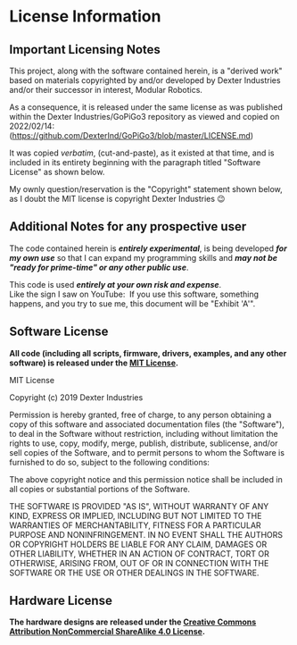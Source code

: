 License Information
===================

Important Licensing Notes
-------------------------
This project, along with the software contained herein, is a "derived work" based on materials copyrighted by
and/or developed by Dexter Industries and/or their successor in interest, Modular Robotics.

As a consequence, it is released under the same license as was published
within the Dexter Industries/GoPiGo3 repository as viewed and copied on 2022/02/14:&nbsp;
(https://github.com/DexterInd/GoPiGo3/blob/master/LICENSE.md)<br>

It was copied *verbatim*, (cut-and-paste), as it existed at that time, and is included in its entirety beginning with the paragraph titled "Software License" as shown below.

My ownly question/reservation is the "Copyright" statement shown below,
as I doubt the MIT license is copyright Dexter Industries :wink:

Additional Notes for any prospective user
-----------------------------------------
The code contained herein is ***entirely experimental***, is being developed ***for my own use*** so that I can expand my programming skills
and ***may not be "ready for prime-time" or any other public use***.

This code is used ***entirely at your own risk and expense***.<br>
Like the sign I saw on YouTube:&nbsp; If you use this software, something happens, and you try to sue me,
this document will be "Exhibit 'A'".

Software License
----------------

**All code (including all scripts, firmware, drivers, examples, and any other
software) is released under the [MIT License].**

[MIT License]: http://choosealicense.com/licenses/mit/

MIT License

Copyright (c) 2019 Dexter Industries

Permission is hereby granted, free of charge, to any person obtaining a copy
of this software and associated documentation files (the "Software"), to deal
in the Software without restriction, including without limitation the rights
to use, copy, modify, merge, publish, distribute, sublicense, and/or sell
copies of the Software, and to permit persons to whom the Software is
furnished to do so, subject to the following conditions:

The above copyright notice and this permission notice shall be included in all
copies or substantial portions of the Software.

THE SOFTWARE IS PROVIDED "AS IS", WITHOUT WARRANTY OF ANY KIND, EXPRESS OR
IMPLIED, INCLUDING BUT NOT LIMITED TO THE WARRANTIES OF MERCHANTABILITY,
FITNESS FOR A PARTICULAR PURPOSE AND NONINFRINGEMENT. IN NO EVENT SHALL THE
AUTHORS OR COPYRIGHT HOLDERS BE LIABLE FOR ANY CLAIM, DAMAGES OR OTHER
LIABILITY, WHETHER IN AN ACTION OF CONTRACT, TORT OR OTHERWISE, ARISING FROM,
OUT OF OR IN CONNECTION WITH THE SOFTWARE OR THE USE OR OTHER DEALINGS IN THE
SOFTWARE.


Hardware License
----------------

**The hardware designs are released under the [Creative Commons Attribution
NonCommercial ShareAlike 4.0 License][CC4].**

[CC4]: https://creativecommons.org/licenses/by-nc-sa/4.0/
